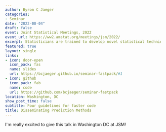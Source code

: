 ```yaml
---
author: Byron C Jaeger
categories:
- Seminar
date: "2022-08-04"
draft: false
event: Joint Statistical Meetings, 2022
event_url: https://ww2.amstat.org/meetings/jsm/2022/
excerpt: Statisticians are trained to develop novel statistical techniques that can be used to engage with complex problems. However, we are less likely to receive training in software development. Without efficiently coded algorithms, intuitive documentation, and friendly APIs, the methods we 'share' in our R packages may cause frustration and turn potential users away (possibly to a less valid method!). In this talk, I focus on efficiently writing the core algorithms in R packages using Rcpp. I share my experience developing R packages with statistical methods and present four ideas that have made a positive impact on my work.
featured: true
layout: single
links:
- icon: door-open
  icon_pack: fas
  name: slides
  url: https://bcjaeger.github.io/seminar-fastpack/#1
- icon: github
  icon_pack: fab
  name: code
  url: https://github.com/bcjaeger/seminar-fastpack
location: Washington, DC
show_post_time: false
subtitle: Four guidelines for faster code
title: Disseminating Prediction Methods
---
```


I'm really excited to give this talk in Washington DC at JSM!
